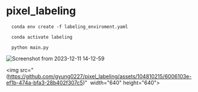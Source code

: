 # pixel_labeling

```
  conda env create -f labeling_enviroment.yaml
```

```
  conda activate labeling
```

```
  python main.py
```

![Screenshot from 2023-12-11 14-12-59](https://github.com/gyung0227/pixel_labeling/assets/104810215/6006103e-ef1b-474a-bfa3-28b402f307c5)

<img src="(https://github.com/gyung0227/pixel_labeling/assets/104810215/6006103e-ef1b-474a-bfa3-28b402f307c5)"  width="640" height="640">


